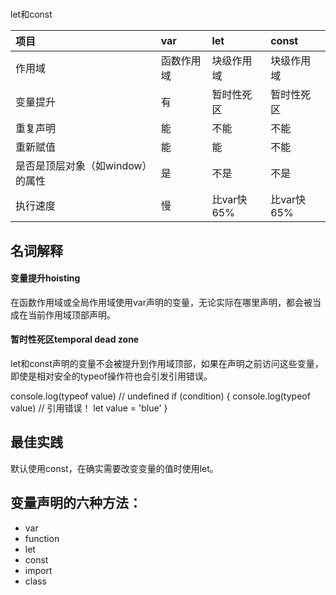 #
let和const

| **项目** | **var** | **let** | **const** |
| :--- | :--- | :--- | :--- |
| 作用域 | 函数作用域 | 块级作用域 | 块级作用域 |
| 变量提升 | 有 | 暂时性死区 | 暂时性死区 |
| 重复声明 | 能 | 不能 | 不能 |
| 重新赋值 | 能 | 能 | 不能 |
| 是否是顶层对象（如window）的属性 | 是 | 不是 | 不是 |
| 执行速度 | 慢 | 比var快65% | 比var快65% |

## 名词解释

#### 变量提升hoisting

在函数作用域或全局作用域使用var声明的变量，无论实际在哪里声明，都会被当成在当前作用域顶部声明。

#### 暂时性死区temporal dead zone

let和const声明的变量不会被提升到作用域顶部，如果在声明之前访问这些变量，即使是相对安全的typeof操作符也会引发引用错误。

console.log(typeof value) // undefined
if (condition) {
console.log(typeof value) // 引用错误！
let value = 'blue'
}

## 最佳实践

默认使用const，在确实需要改变变量的值时使用let。

## 变量声明的六种方法：

* var
* function
* let
* const
* import
* class
